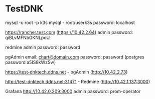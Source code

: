 # TestDNK
mysql -u root -p
k3s mysql - root/userk3s password: localhost

https://rancher.test.com (https://10.42.2.64) admin password: qiBLvMFNbGKNLpoU

redmine admin password: password

pgAdmin email: chart@domain.com password: password (postgres password a5IS8kWzSw)

https://test-dnktech.ddns.net - pgAdmin (http://10.42.2.73)

http://test-dnktech.ddns.net:31471 - Redmine (http://10.42.1.137:3000)

Grafana http://10.42.0.209:3000 admin password: prom-operator

